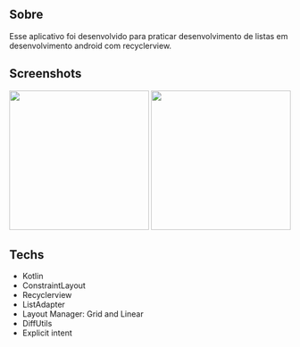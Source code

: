 ## Sobre
Esse aplicativo foi desenvolvido para praticar desenvolvimento de listas em desenvolvimento android com recyclerview.

## Screenshots
<p float="left">
<img src = "https://github.com/user-attachments/assets/db6eca1d-ac03-40de-b787-6706f27f387a" width="250"/>
<img src = "https://github.com/user-attachments/assets/b287f983-4487-45bd-8cca-06fe74392dd0" width="250"/>
</p>

## Techs
- Kotlin
- ConstraintLayout
- Recyclerview
- ListAdapter
- Layout Manager: Grid and Linear
- DiffUtils
- Explicit intent
